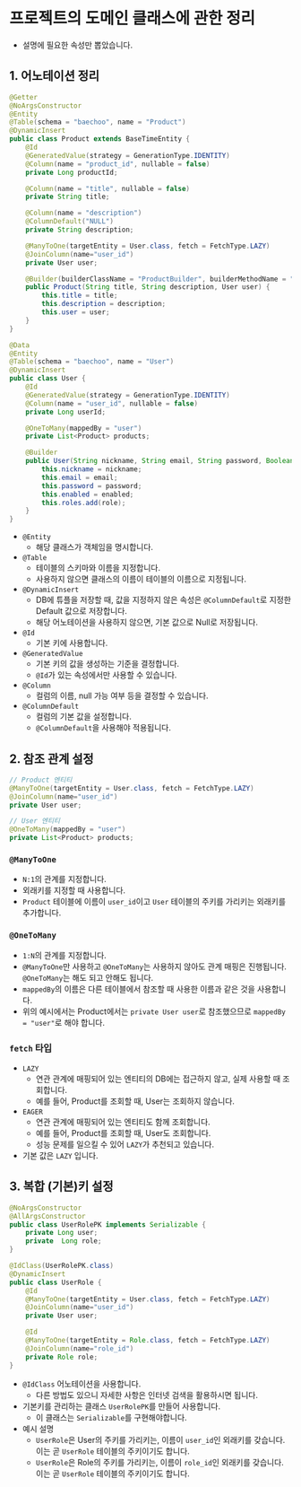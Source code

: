 # 프로젝트의 도메인 클래스에 관한 정리
* 설명에 필요한 속성만 뽑았습니다.

## 1. 어노테이션 정리
```java
@Getter
@NoArgsConstructor
@Entity
@Table(schema = "baechoo", name = "Product")
@DynamicInsert
public class Product extends BaseTimeEntity {
    @Id
    @GeneratedValue(strategy = GenerationType.IDENTITY)
    @Column(name = "product_id", nullable = false)
    private Long productId;

    @Column(name = "title", nullable = false)
    private String title;

    @Column(name = "description")
    @ColumnDefault("NULL")
    private String description;

    @ManyToOne(targetEntity = User.class, fetch = FetchType.LAZY)
    @JoinColumn(name="user_id")
    private User user;

    @Builder(builderClassName = "ProductBuilder", builderMethodName = "ProductBuilder")
    public Product(String title, String description, User user) {
        this.title = title;
        this.description = description;
        this.user = user;
    }
}
```
```java
@Data
@Entity
@Table(schema = "baechoo", name = "User")
@DynamicInsert
public class User {
    @Id
    @GeneratedValue(strategy = GenerationType.IDENTITY)
    @Column(name = "user_id", nullable = false)
    private Long userId;

    @OneToMany(mappedBy = "user")
    private List<Product> products;

    @Builder
    public User(String nickname, String email, String password, Boolean enabled, Role role){
        this.nickname = nickname;
        this.email = email;
        this.password = password;
        this.enabled = enabled;
        this.roles.add(role);
    }
}
```
* `@Entity`
  * 해당 클래스가 객체임을 명시합니다.
* `@Table`
  * 테이블의 스키마와 이름을 지정합니다.
  * 사용하지 않으면 클래스의 이름이 테이블의 이름으로 지정됩니다.
* `@DynamicInsert`
  * DB에 튜플을 저장할 때, 값을 지정하지 않은 속성은 `@ColumnDefault`로 지정한 Default 값으로 저장합니다.
  * 해당 어노테이션을 사용하지 않으면, 기본 값으로 Null로 저장됩니다.
* `@Id`
  * 기본 키에 사용합니다.
* `@GeneratedValue`
  * 기본 키의 값을 생성하는 기준을 결정합니다.
  * `@Id`가 있는 속성에서만 사용할 수 있습니다.
* `@Column`
  * 컬럼의 이름, null 가능 여부 등을 결정할 수 있습니다.
* `@ColumnDefault`
  * 컬럼의 기본 값을 설정합니다.
  * `@ColumnDefault`을 사용해야 적용됩니다.

## 2. 참조 관계 설정
```java
// Product 엔티티
@ManyToOne(targetEntity = User.class, fetch = FetchType.LAZY)
@JoinColumn(name="user_id")
private User user;
```
```java
// User 엔티티
@OneToMany(mappedBy = "user")
private List<Product> products;
```
### `@ManyToOne`
* `N:1`의 관계를 지정합니다.
* 외래키를 지정할 때 사용합니다.
* `Product` 테이블에 이름이 `user_id`이고 `User` 테이블의 주키를 가리키는 외래키를 추가합니다.
### `@OneToMany`
* `1:N`의 관계를 지정합니다.
* `@ManyToOne`만 사용하고 `@OneToMany`는 사용하지 않아도 관계 매핑은 진행됩니다. `@OneToMany`는 해도 되고 안해도 됩니다.
* `mappedBy`의 이름은 다른 테이블에서 참조할 때 사용한 이름과 같은 것을 사용합니다.
* 위의 예시에서는 Product에서는 `private User user`로 참조했으므로 `mappedBy = "user"`로 해야 합니다.
### `fetch` 타입
* `LAZY`
  * 연관 관계에 매핑되어 있는 엔티티의 DB에는 접근하지 않고, 실제 사용할 때 조회합니다.
  * 예를 들어, Product를 조회할 때, User는 조회하지 않습니다.
* `EAGER`
  * 연관 관계에 매핑되어 있는 엔티티도 함께 조회합니다.
  * 예를 들어, Product를 조회할 때, User도 조회합니다.
  * 성능 문제를 일으킬 수 있어 `LAZY`가 추천되고 있습니다.
* 기본 값은 `LAZY` 입니다.

## 3. 복합 (기본)키 설정
```java
@NoArgsConstructor
@AllArgsConstructor
public class UserRolePK implements Serializable {
    private Long user;
    private  Long role;
}
```
```java
@IdClass(UserRolePK.class)
@DynamicInsert
public class UserRole {
    @Id
    @ManyToOne(targetEntity = User.class, fetch = FetchType.LAZY)
    @JoinColumn(name="user_id")
    private User user;

    @Id
    @ManyToOne(targetEntity = Role.class, fetch = FetchType.LAZY)
    @JoinColumn(name="role_id")
    private Role role;
}
```
* `@IdClass` 어노테이션을 사용합니다.
  * 다른 방법도 있으니 자세한 사항은 인터넷 검색을 활용하시면 됩니다.
* 기본키를 관리하는 클래스 `UserRolePK`를 만들어 사용합니다.
  * 이 클래스는 `Serializable`를 구현해야합니다.
* 예시 설명
  * `UserRole`은 User의 주키를 가리키는, 이름이 `user_id`인 외래키를 갖습니다. 이는 곧 `UserRole` 테이블의 주키이기도 합니다.
  * `UserRole`은 Role의 주키를 가리키는, 이름이 `role_id`인 외래키를 갖습니다. 이는 곧 `UserRole` 테이블의 주키이기도 합니다.

